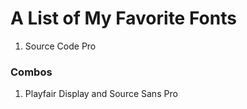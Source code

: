 # A List of My Favorite Fonts

1. Source Code Pro

### Combos

1. Playfair Display and Source Sans Pro